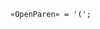 <!-- This file is generated automatically by infrastructure scripts. Please don't edit by hand. -->

<!-- markdownlint-disable first-line-h1 -->

```{ .ebnf .slang-ebnf #OpenParen }
«OpenParen» = '(';
```
